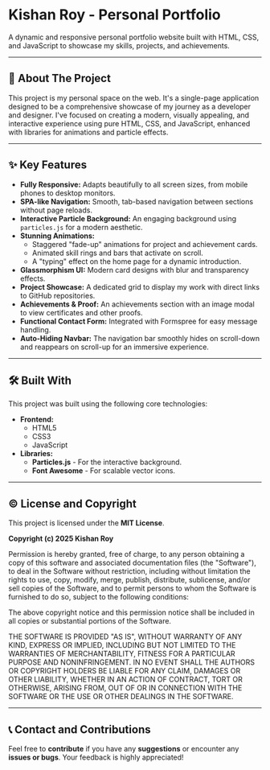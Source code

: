 # Kishan Roy - Personal Portfolio

A dynamic and responsive personal portfolio website built with HTML, CSS, and JavaScript to showcase my skills, projects, and achievements.


---

## 🚀 About The Project

This project is my personal space on the web. It's a single-page application designed to be a comprehensive showcase of my journey as a developer and designer. I've focused on creating a modern, visually appealing, and interactive experience using pure HTML, CSS, and JavaScript, enhanced with libraries for animations and particle effects.

---

## ✨ Key Features

* **Fully Responsive:** Adapts beautifully to all screen sizes, from mobile phones to desktop monitors.
* **SPA-like Navigation:** Smooth, tab-based navigation between sections without page reloads.
* **Interactive Particle Background:** An engaging background using `particles.js` for a modern aesthetic.
* **Stunning Animations:**
    * Staggered "fade-up" animations for project and achievement cards.
    * Animated skill rings and bars that activate on scroll.
    * A "typing" effect on the home page for a dynamic introduction.
* **Glassmorphism UI:** Modern card designs with blur and transparency effects.
* **Project Showcase:** A dedicated grid to display my work with direct links to GitHub repositories.
* **Achievements & Proof:** An achievements section with an image modal to view certificates and other proofs.
* **Functional Contact Form:** Integrated with Formspree for easy message handling.
* **Auto-Hiding Navbar:** The navigation bar smoothly hides on scroll-down and reappears on scroll-up for an immersive experience.

---

## 🛠️ Built With

This project was built using the following core technologies:

* **Frontend:**
    * HTML5
    * CSS3
    * JavaScript
* **Libraries:**
    * **Particles.js** - For the interactive background.
    * **Font Awesome** - For scalable vector icons.

---

## ©️ License and Copyright

This project is licensed under the **MIT License**.

**Copyright (c) 2025 Kishan Roy**

Permission is hereby granted, free of charge, to any person obtaining a copy of this software and associated documentation files (the "Software"), to deal in the Software without restriction, including without limitation the rights to use, copy, modify, merge, publish, distribute, sublicense, and/or sell copies of the Software, and to permit persons to whom the Software is furnished to do so, subject to the following conditions:

The above copyright notice and this permission notice shall be included in all copies or substantial portions of the Software.

THE SOFTWARE IS PROVIDED "AS IS", WITHOUT WARRANTY OF ANY KIND, EXPRESS OR IMPLIED, INCLUDING BUT NOT LIMITED TO THE WARRANTIES OF MERCHANTABILITY, FITNESS FOR A PARTICULAR PURPOSE AND NONINFRINGEMENT. IN NO EVENT SHALL THE AUTHORS OR COPYRIGHT HOLDERS BE LIABLE FOR ANY CLAIM, DAMAGES OR OTHER LIABILITY, WHETHER IN AN ACTION OF CONTRACT, TORT OR OTHERWISE, ARISING FROM, OUT OF OR IN CONNECTION WITH THE SOFTWARE OR THE USE OR OTHER DEALINGS IN THE SOFTWARE.

---

## 📞 Contact and Contributions

Feel free to **contribute** if you have any **suggestions** or encounter any **issues or bugs**. Your feedback is highly appreciated!



